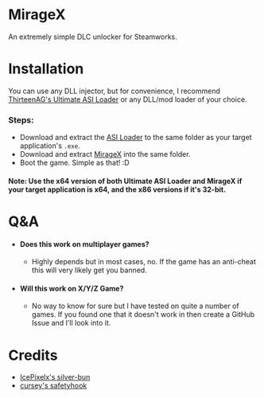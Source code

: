 
# MirageX

An extremely simple DLC unlocker for Steamworks.

# Installation  

You can use any DLL injector, but for convenience, I recommend [ThirteenAG's Ultimate ASI Loader](https://github.com/ThirteenAG/Ultimate-ASI-Loader) or any DLL/mod loader of your choice.  

### Steps:  
- Download and extract the [ASI Loader](https://github.com/ThirteenAG/Ultimate-ASI-Loader/releases/latest) to the same folder as your target application's `.exe`.  
- Download and extract [MirageX](https://github.com/KaylinOwO/MirageX/releases/latest) into the same folder.  
- Boot the game. Simple as that! :D 

#### **Note:** Use the x64 version of both Ultimate ASI Loader and MirageX if your target application is x64, and the x86 versions if it's 32-bit.  

# Q&A

 - #### Does this work on multiplayer games?
    - Highly depends but in most cases, no. If the game has an anti-cheat this will very likely get you banned. 

 - #### Will this work on X/Y/Z Game?
    - No way to know for sure but I have tested on quite a number of games. If you found one that it doesn't work in then create a GitHub Issue and I'll look into it.

# Credits
- [IcePixelx's silver-bun](https://github.com/IcePixelx/silver-bun) 
- [cursey's safetyhook](https://github.com/cursey/safetyhook)
